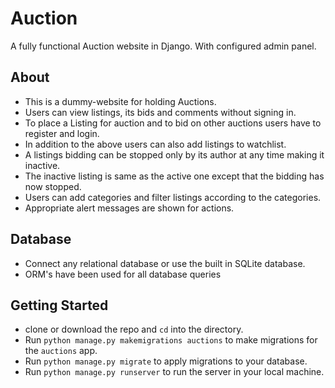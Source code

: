 # Auction
A fully functional Auction website in Django. With configured admin panel.

## About
+ This is a dummy-website for holding Auctions.
+ Users can view listings, its bids and comments without signing in.
+ To place a Listing for auction and to bid on other auctions users have to register and login.
+ In addition to the above users can also add listings to watchlist.
+ A listings bidding can be stopped only by its author at any time making it inactive.
+ The inactive listing is same as the active one except that the bidding has now stopped.
+ Users can add categories and filter listings according to the categories.
+ Appropriate alert messages are shown for actions.

## Database
+ Connect any relational database or use the built in SQLite database.
+ ORM's have been used for all database queries

## Getting Started
+ clone or download the repo and ```cd``` into the directory.
+ Run ```python manage.py makemigrations auctions``` to make migrations for the ```auctions``` app.
+ Run ```python manage.py migrate``` to apply migrations to your database.
+ Run ```python manage.py runserver``` to run the server in your local machine.
